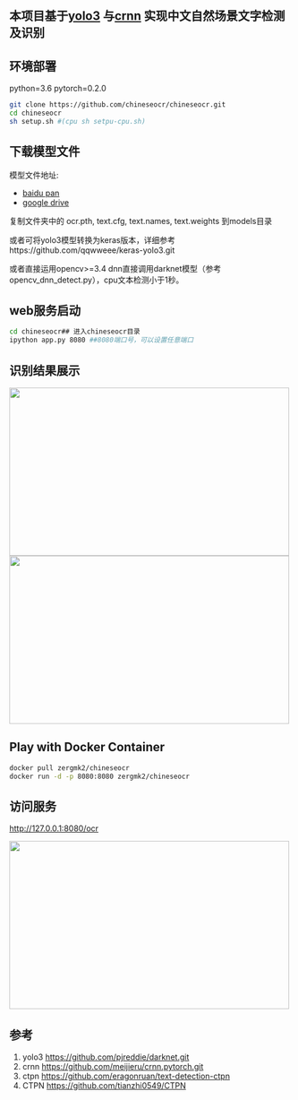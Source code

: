 ## 本项目基于[yolo3](https://github.com/pjreddie/darknet.git) 与[crnn](https://github.com/meijieru/crnn.pytorch.git)  实现中文自然场景文字检测及识别

## 环境部署
python=3.6 pytorch=0.2.0
``` Bash
git clone https://github.com/chineseocr/chineseocr.git
cd chineseocr
sh setup.sh #(cpu sh setpu-cpu.sh)
```

## 下载模型文件   
模型文件地址:
* [baidu pan](https://pan.baidu.com/s/1dEopm8VkFLuDDfVkpuzHqQ)
* [google drive](https://drive.google.com/drive/folders/1vlA6FjvicTt5GKvAfmycP5AlYxm4i9ze?usp=sharing)

复制文件夹中的 ocr.pth, text.cfg, text.names, text.weights 到models目录

或者可将yolo3模型转换为keras版本，详细参考https://github.com/qqwweee/keras-yolo3.git    

或者直接运用opencv>=3.4  dnn直接调用darknet模型（参考 opencv_dnn_detect.py），cpu文本检测小于1秒。   

## web服务启动
``` Bash
cd chineseocr## 进入chineseocr目录
ipython app.py 8080 ##8080端口号，可以设置任意端口
```

## 识别结果展示

<img width="500" height="300" src="https://github.com/chineseocr/chineseocr/blob/master/test/img1.png"/>
<img width="500" height="300" src="https://github.com/chineseocr/chineseocr/blob/master/test/4.png"/>

## Play with Docker Container
``` Bash
docker pull zergmk2/chineseocr
docker run -d -p 8080:8080 zergmk2/chineseocr
```

## 访问服务
http://127.0.0.1:8080/ocr

<img width="500" height="300" src="https://github.com/chineseocr/chineseocr/blob/master/test/demo.png"/>


## 参考
1. yolo3 https://github.com/pjreddie/darknet.git   
2. crnn  https://github.com/meijieru/crnn.pytorch.git              
3. ctpn  https://github.com/eragonruan/text-detection-ctpn    
4. CTPN  https://github.com/tianzhi0549/CTPN     

